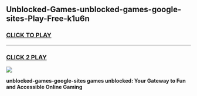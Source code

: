 
## Unblocked-Games-unblocked-games-google-sites-Play-Free-k1u6n
<h3>
<a href="https://premium76.site?title=unblocked-games-google-sites&ref=18A1">CLICK TO PLAY</a></h3>
<hr>

<h3>
<a href="https://premium76.site?title=unblocked-games-google-sites&ref=18A1">CLICK 2 PLAY</a>
  
</h3>

<a href="https://premium76.site?title=unblocked-games-google-sites&ref=18A1"><img src="https://clearcache.store/games.png"></a>


**unblocked-games-google-sites games unblocked: Your Gateway to Fun and Accessible Online Gaming**
